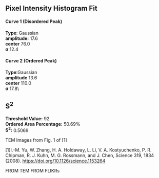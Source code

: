 ## Pixel Intensity Histogram Fit

#### Curve 1 (Disordered Peak)
**Type**: Gaussian\
**amplitude:** 17.6\
**center** 76.0\
**σ** 12.4


#### Curve 2 (Ordered Peak)
**Type**:Gaussian\
**amplitude** 13.6\
**center** 110.0\
**σ** 17.8\


## S<sup>2</sup>
**Threshold Value:** 92\
**Ordered Area Percentage:** 50.69%\
**S<sup>2</sup>:** 0.5069




TEM Images from Fig. 1 of [1]


[1]I.-M. Yu, W. Zhang, H. A. Holdaway, L. Li, V. A. Kostyuchenko, P. R. Chipman, R. J. Kuhn, M. G. Rossmann, and J. Chen, Science 319, 1834 (2008).
https://doi.org/10.1126/science.1153264























FROM TEM FROM FLIKRs
